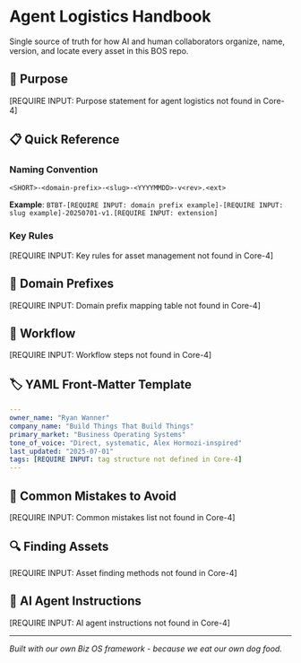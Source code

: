 # Agent Logistics Handbook

Single source of truth for how AI and human collaborators organize, name, version, and locate every asset in this BOS repo.

## 🎯 Purpose

[REQUIRE INPUT: Purpose statement for agent logistics not found in Core-4]

## 📋 Quick Reference

### Naming Convention
```
<SHORT>-<domain-prefix>-<slug>-<YYYYMMDD>-v<rev>.<ext>
```

**Example**: `BTBT-[REQUIRE INPUT: domain prefix example]-[REQUIRE INPUT: slug example]-20250701-v1.[REQUIRE INPUT: extension]`

### Key Rules

[REQUIRE INPUT: Key rules for asset management not found in Core-4]

## 📂 Domain Prefixes

[REQUIRE INPUT: Domain prefix mapping table not found in Core-4]

## 🔄 Workflow

[REQUIRE INPUT: Workflow steps not found in Core-4]

## 🏷️ YAML Front-Matter Template

```yaml
---
owner_name: "Ryan Wanner"
company_name: "Build Things That Build Things"
primary_market: "Business Operating Systems"
tone_of_voice: "Direct, systematic, Alex Hormozi-inspired"
last_updated: "2025-07-01"
tags: [REQUIRE INPUT: tag structure not defined in Core-4]
---
```

## 🚫 Common Mistakes to Avoid

[REQUIRE INPUT: Common mistakes list not found in Core-4]

## 🔍 Finding Assets

[REQUIRE INPUT: Asset finding methods not found in Core-4]

## 🤖 AI Agent Instructions

[REQUIRE INPUT: AI agent instructions not found in Core-4]

---

*Built with our own Biz OS framework - because we eat our own dog food.*
